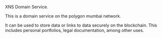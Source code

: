 XNS Domain Service.

This is a domain service on the polygon mumbai network.

It can be used to store data or links to data securely on the blockchain. This includes personal portfolios, legal documentation, among other uses.

